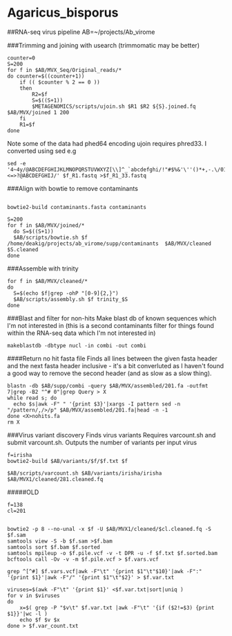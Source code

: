 # Agaricus_bisporus

##RNA-seq virus pipeline 
AB=~/projects/Ab_virome

###Trimming and joining with usearch (trimmomatic may be better)
```shell
counter=0
S=200
for f in $AB/MVX_Seq/Original_reads/*
do counter=$((counter+1))
    if (( $counter % 2 == 0 ))
    then
        R2=$f
        S=$((S+1))
        $METAGENOMICS/scripts/ujoin.sh $R1 $R2 ${S}.joined.fq $AB/MVX/joined 1 200
    fi
    R1=$f
done
```
Note some of the data had phed64 encoding ujoin requires phred33. I converted using sed e.g
```shell
sed -e '4~4y/@ABCDEFGHIJKLMNOPQRSTUVWXYZ[\\]^_`abcdefghi/!"#$%&'\''()*+,-.\/0123456789:;<=>?@ABCDEFGHIJ/' $f_R1.fastq >$f_R1_33.fastq
```

###Align with bowtie to remove contaminants
```shell

bowtie2-build contaminants.fasta contaminants

S=200
for f in $AB/MVX/joined/*
  do S=$((S+1))
  $AB/scripts/bowtie.sh $f /home/deakig/projects/ab_virome/supp/contaminants  $AB/MVX/cleaned $S.cleaned
done
```

###Assemble with trinity
```shell
for f in $AB/MVX/cleaned/*
do
  S=$(echo $f|grep -ohP "[0-9]{2,}")
  $AB/scripts/assembly.sh $f trinity_$S
done
```

###Blast and filter for non-hits
Make blast db of known sequences which I'm not interested in (this is a second contaminants filter for things found within the RNA-seq data which I'm not interested in) 
```shell
makeblastdb -dbtype nucl -in combi -out combi
```

####Return no hit fasta file 
Finds all lines between the given fasta header and the next fasta header inclusive - it's a bit converluted as I haven't found a good way to remove the second header (and as slow as a slow thing).
```shell
blastn -db $AB/supp/combi -query $AB/MVX/assembled/201.fa -outfmt 7|grep -B2 "^# 0"|grep Query > X
while read s; do
  echo $s|awk -F" " '{print $3}'|xargs -I pattern sed -n "/pattern/,/>/p" $AB/MVX/assembled/201.fa|head -n -1 
done <X>nohits.fa
rm X
```

###Virus variant discovery
Finds virus variants
Requires varcount.sh and submit varcount.sh. 
Outputs the number of variants per input virus 

```
f=irisha
bowtie2-build $AB/variants/$f/$f.txt $f

$AB/scripts/varcount.sh $AB/variants/irisha/irisha $AB/MVX1/cleaned/281.cleaned.fq
```
#####OLD
```shell
f=138
cl=201


bowtie2 -p 8 --no-unal -x $f -U $AB/MVX1/cleaned/$cl.cleaned.fq -S $f.sam
samtools view -S -b $f.sam >$f.bam
samtools sort $f.bam $f.sorted
samtools mpileup -o $f.pile.vcf -v -t DPR -u -f $f.txt $f.sorted.bam
bcftools call -Ov -v -m $f.pile.vcf > $f.vars.vcf

grep ^[^#] $f.vars.vcf|awk -F"\t" '{print $1"\t"$10}'|awk -F":" '{print $1}'|awk -F"/" '{print $1"\t"$2}' > $f.var.txt

viruses=$(awk -F"\t" '{print $1}' <$f.var.txt|sort|uniq )
for v in $viruses
do
    x=$( grep -P "$v\t" $f.var.txt |awk -F"\t" '{if ($2!=$3) {print $1}}'|wc -l )
    echo $f $v $x
done > $f.var_count.txt
```
